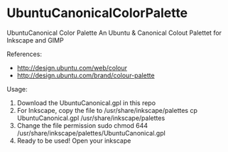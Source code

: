 UbuntuCanonicalColorPalette
===========================

UbuntuCanonical Color Palette
An Ubuntu & Canonical Colout Palettet for Inkscape and GIMP

References:
- http://design.ubuntu.com/web/colour
- http://design.ubuntu.com/brand/colour-palette

Usage:
1. Download the UbuntuCanonical.gpl in this repo
2. For Inkscape, copy the file to /usr/share/inkscape/palettes
   cp UbuntuCanonical.gpl /usr/share/inkscape/palettes
3. Change the file permission
   sudo chmod 644 /usr/share/inkscape/palettes/UbuntuCanonical.gpl
4. Ready to be used! Open your inkscape
